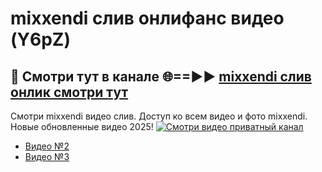 # mixxendi слив онлифанс видео (Y6pZ)
## 🔴 Смотри тут в канале 🌐==►► [mixxendi слив онлик смотри тут](https://bom.so/R4l9B5)

Смотри mixxendi видео слив. Доступ ко всем видео и фото mixxendi. Новые обновленные видео 2025!
[![Смотри видео приватный канал](https://i.ibb.co/230xmKkm/player.gif)](https://cutt.ly/TrcKirfj)

- [Видео №2](https://bit.ly/vidzwatch)
- [Видео №3](https://cutt.ly/TrcKirfj)
